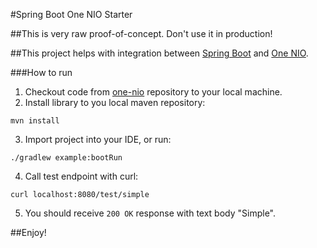 #Spring Boot One NIO Starter

##This is very raw proof-of-concept. Don't use it in production!

##This project helps with integration between [Spring Boot](https://projects.spring.io/spring-boot/) and [One NIO](https://github.com/odnoklassniki/one-nio).

###How to run

1. Checkout code from [one-nio](https://github.com/odnoklassniki/one-nio) repository to your local machine.
2. Install library to you local maven repository:

```
mvn install
```

3. Import project into your IDE, or run:

```
./gradlew example:bootRun
```

4. Call test endpoint with curl:

```
curl localhost:8080/test/simple
```

5. You should receive `200 OK` response with text body "Simple".

##Enjoy!